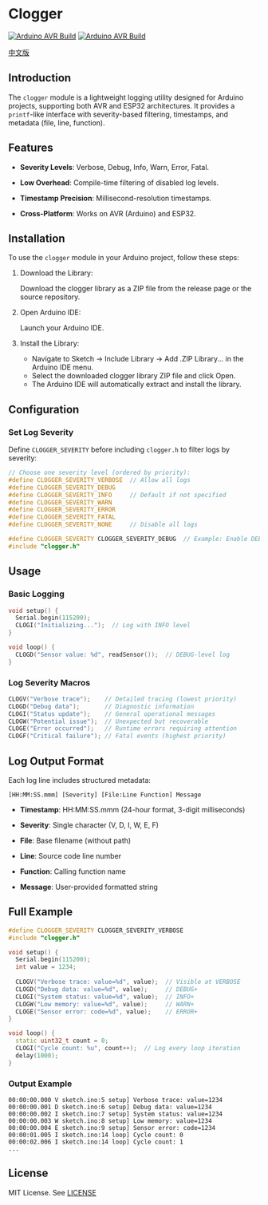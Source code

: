# Clogger

[![Arduino AVR Build](https://github.com/cyfney/clogger/actions/workflows/arduino_avr_build.yml/badge.svg)](https://github.com/cyfney/clogger/actions/workflows/arduino_avr_build.yml) [![Arduino AVR Build](https://github.com/cyfney/clogger/actions/workflows/arduino_avr_build.yml/badge.svg)](https://github.com/cyfney/clogger/actions/workflows/arduino_avr_build.yml)

[中文版](README.zh-CN.md)

## Introduction

The `clogger` module is a lightweight logging utility designed for Arduino projects, supporting both AVR and ESP32 architectures. It provides a `printf`-like interface with severity-based filtering, timestamps, and metadata (file, line, function).

## Features

* **Severity Levels**: Verbose, Debug, Info, Warn, Error, Fatal.

* **Low Overhead**: Compile-time filtering of disabled log levels.

* **Timestamp Precision**: Millisecond-resolution timestamps.

* **Cross-Platform**: Works on AVR (Arduino) and ESP32.

## Installation

To use the `clogger` module in your Arduino project, follow these steps:

1. Download the Library:

    Download the clogger library as a ZIP file from the release page or the source repository.

2. Open Arduino IDE:

    Launch your Arduino IDE.

3. Install the Library:

    * Navigate to Sketch -> Include Library -> Add .ZIP Library... in the Arduino IDE menu.
    * Select the downloaded clogger library ZIP file and click Open.
    * The Arduino IDE will automatically extract and install the library.

## Configuration

### Set Log Severity

Define `CLOGGER_SEVERITY` before including `clogger.h` to filter logs by severity:

```c++
// Choose one severity level (ordered by priority):
#define CLOGGER_SEVERITY_VERBOSE  // Allow all logs
#define CLOGGER_SEVERITY_DEBUG
#define CLOGGER_SEVERITY_INFO     // Default if not specified
#define CLOGGER_SEVERITY_WARN
#define CLOGGER_SEVERITY_ERROR
#define CLOGGER_SEVERITY_FATAL
#define CLOGGER_SEVERITY_NONE     // Disable all logs

#define CLOGGER_SEVERITY CLOGGER_SEVERITY_DEBUG  // Example: Enable DEBUG+ logs
#include "clogger.h"
```

## Usage

### Basic Logging

```c++
void setup() {
  Serial.begin(115200);
  CLOGI("Initializing...");  // Log with INFO level
}

void loop() {
  CLOGD("Sensor value: %d", readSensor());  // DEBUG-level log
}
```

### Log Severity Macros

```c++
CLOGV("Verbose trace");    // Detailed tracing (lowest priority)
CLOGD("Debug data");       // Diagnostic information
CLOGI("Status update");    // General operational messages
CLOGW("Potential issue");  // Unexpected but recoverable
CLOGE("Error occurred");   // Runtime errors requiring attention
CLOGF("Critical failure"); // Fatal events (highest priority)
```

## Log Output Format

Each log line includes structured metadata:

`[HH:MM:SS.mmm] [Severity] [File:Line Function] Message`

* **Timestamp**: HH:MM:SS.mmm (24-hour format, 3-digit milliseconds)

* **Severity**: Single character (V, D, I, W, E, F)

* **File**: Base filename (without path)

* **Line**: Source code line number

* **Function**: Calling function name

* **Message**: User-provided formatted string

## Full Example

```c++
#define CLOGGER_SEVERITY CLOGGER_SEVERITY_VERBOSE
#include "clogger.h"

void setup() {
  Serial.begin(115200);
  int value = 1234;
  
  CLOGV("Verbose trace: value=%d", value);  // Visible at VERBOSE
  CLOGD("Debug data: value=%d", value);     // DEBUG+
  CLOGI("System status: value=%d", value);  // INFO+
  CLOGW("Low memory: value=%d", value);     // WARN+
  CLOGE("Sensor error: code=%d", value);    // ERROR+
}

void loop() {
  static uint32_t count = 0;
  CLOGI("Cycle count: %u", count++);  // Log every loop iteration
  delay(1000);
}
```

### Output Example

```log
00:00:00.000 V sketch.ino:5 setup] Verbose trace: value=1234
00:00:00.001 D sketch.ino:6 setup] Debug data: value=1234
00:00:00.002 I sketch.ino:7 setup] System status: value=1234
00:00:00.003 W sketch.ino:8 setup] Low memory: value=1234
00:00:00.004 E sketch.ino:9 setup] Sensor error: code=1234
00:00:01.005 I sketch.ino:14 loop] Cycle count: 0
00:00:02.006 I sketch.ino:14 loop] Cycle count: 1
...
```

## License

MIT License. See [LICENSE](LICENSE)
